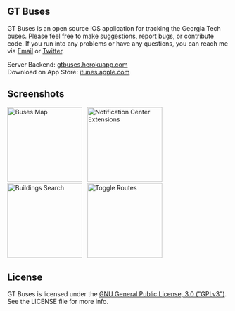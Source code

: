 ## GT Buses

GT Buses is an open source iOS application for tracking the Georgia Tech buses. Please feel free to make suggestions, report bugs, or contribute code. If you run into any problems or have any questions, you can reach me via [Email](mailto:alex@iminichrispy.com) or [Twitter](https://twitter.com/iminichrispy).

Server Backend: [gtbuses.herokuapp.com](http://gtbuses.herokuapp.com)  
Download on App Store: [itunes.apple.com](https://itunes.apple.com/us/app/gt-buses/id815448630?ls=1&mt=8)

## Screenshots

<img alt="Buses Map" src="http://i.imgur.com/JaS8EOT.png" width="170">
&nbsp;
<img alt="Notification Center Extensions" src="http://i.imgur.com/NpodeZG.png" width="170">
&nbsp;
<img alt="Buildings Search" src="http://i.imgur.com/VC0OMAC.png" width="170">
&nbsp;
<img alt="Toggle Routes" src="http://i.imgur.com/NBUUCmf.png" width="170">

## License

GT Buses is licensed under the [GNU General Public License, 3.0 ("GPLv3")](http://www.gnu.org/licenses/gpl.txt). See the LICENSE file for more info.

